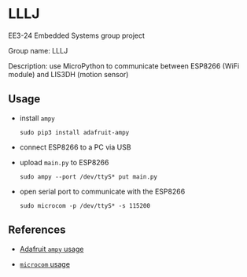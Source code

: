 # LLLJ

EE3-24 Embedded Systems group project

Group name: LLLJ

Description: use MicroPython to communicate between ESP8266 (WiFi module) and LIS3DH (motion sensor)

## Usage

- install `ampy`

  `sudo pip3 install adafruit-ampy`

- connect ESP8266 to a PC via USB

- upload `main.py` to ESP8266

  `sudo ampy --port /dev/ttyS* put main.py`

- open serial port to communicate with the ESP8266

  `sudo microcom -p /dev/ttyS* -s 115200`

## References

- [Adafruit `ampy` usage](https://cdn-learn.adafruit.com/downloads/pdf/micropython-basics-load-files-and-run-code.pdf)

- [`microcom` usage](http://manpages.ubuntu.com/manpages/xenial/man1/microcom.1.html)
